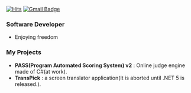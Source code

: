 [![Hits](https://hits.seeyoufarm.com/api/count/incr/badge.svg?url=https%3A%2F%2Fgithub.com%2Fjunimiso04&count_bg=%2379C83D&title_bg=%23555555&icon=&icon_color=%23E7E7E7&title=hits&edge_flat=true)](https://hits.seeyoufarm.com)
[![Gmail Badge](https://img.shields.io/badge/Gmail-d14836?style=flat-square&logo=Gmail&logoColor=white&link=mailto:junimiso04@naver.com)](mailto:junimiso04@naver.com)

 ### Software Developer
  * Enjoying freedom
 
 ### My Projects
  * __PASS(Program Automated Scoring System) v2__ : Online judge engine made of C#(at work).
  * __TransPick__ : a screen translator application(It is aborted until .NET 5 is released.).
